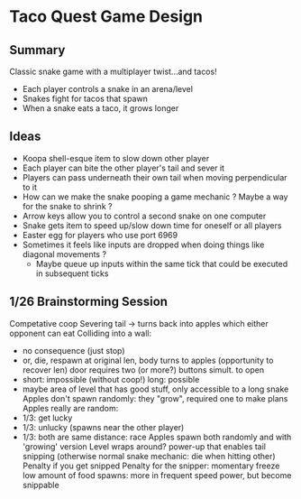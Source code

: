 # Taco Quest Game Design

## Summary

Classic snake game with a multiplayer twist...and tacos!

- Each player controls a snake in an arena/level
- Snakes fight for tacos that spawn
- When a snake eats a taco, it grows longer

## Ideas

- Koopa shell-esque item to slow down other player
- Each player can bite the other player's tail and sever it
- Players can pass underneath their own tail when moving perpendicular to it
- How can we make the snake pooping a game mechanic ? Maybe a way for the snake to shrink ?
- Arrow keys allow you to control a second snake on one computer
- Snake gets item to speed up/slow down time for oneself or all players
- Easter egg for players who use port 6969
- Sometimes it feels like inputs are dropped when doing things like diagonal movements ?
  - Maybe queue up inputs within the same tick that could be executed in subsequent ticks

## 1/26 Brainstorming Session

Competative coop
Severing tail -> turns back into apples which either opponent can eat
Colliding into a wall:
- no consequence (just stop)
- or, die, respawn at original len, body turns to apples (opportunity to recover len)
door requires two (or more?) buttons simult. to open
- short: impossible (without coop!) long: possible
- maybe area of level that has good stuff, only accessible to a long snake
Apples don't spawn randomly: they "grow", required one to make plans
Apples really are random:
- 1/3: get lucky
- 1/3: unlucky (spawns near the other player)
- 1/3: both are same distance: race
Apples spawn both randomly and with 'growing' version
Level wraps around?
power-up that enables tail snipping (otherwise normal snake mechanic: die when hitting other)
Penalty if you get snipped
Penalty for the snipper: momentary freeze
low amount of food spawns: more in frequent
speed power, but become snippable
